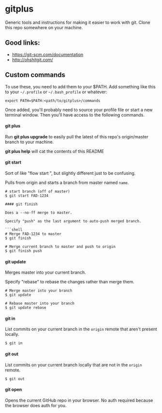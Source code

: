 # gitplus

Generic tools and instructions for making it easier to work with git. Clone this repo somewhere on your machine.

## Good links:

* https://git-scm.com/documentation
* http://ohshitgit.com/

## Custom commands

To use these, you need to add them to your $PATH. Add something like this to your `~/.profile` or `~/.bash_profile` or whatever:

```
export PATH=$PATH:<path/to/gitplus>/commands
```

Once added, you'll probably need to source your profile file or start a new terminal window. Then you'll have access to the following commands.

#### git plus

Run **git plus upgrade** to easily pull the latest of this repo's origin/master branch to your machine.

**git plus help** will cat the contents of this README

#### git start

Sort of like "flow <type> start <name>", but slightly different just to be confusing.

Pulls from origin and starts a branch from master named `name`. 

```shell
# start branch (off of master)
$ git start FAD-1234

#### git finish

Does a --no-ff merge to master.

Specify "push" as the last argument to auto-push merged branch.

```shell
# Merge FAD-1234 to master
$ git finish

# Merge current branch to master and push to origin
$ git finish push

```

#### git update

Merges master into your current branch.

Specify "rebase" to rebase the changes rather than merge them.

```shell
# Merge master into your branch
$ git update

# Rebase master into your branch
$ git update rebase
```

#### git in

List commits on your current branch in the `origin` remote that aren't present locally.

```shell
$ git in
```

#### git out

List commits on your current branch locally that are not in the `origin` remote.

```shell
$ git out
```

#### git open

Opens the current GitHub repo in your browser. No auth required because the browser does auth for you.
